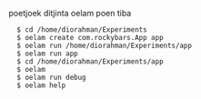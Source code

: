poetjoek ditjinta oelam poen tiba

```
  $ cd /home/diorahman/Experiments
  $ oelam create com.rockybars.App app
  $ oelam run /home/diorahman/Experiments/app
  $ oelam run app
  $ cd /home/diorahman/Experiments/app
  $ oelam
  $ oelam run debug
  $ oelam help
```
  
